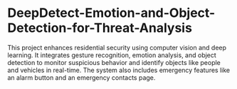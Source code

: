 # DeepDetect-Emotion-and-Object-Detection-for-Threat-Analysis
This project enhances residential security using computer vision and deep learning. It integrates gesture recognition, emotion analysis, and object detection to monitor suspicious behavior and identify objects like people and vehicles in real-time. The system also includes emergency features like an alarm button and an emergency contacts page.
